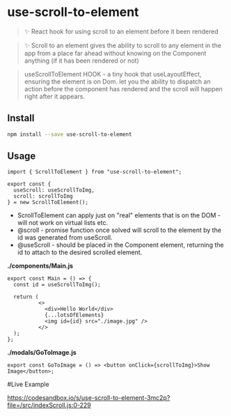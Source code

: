 # use-scroll-to-element


> ✨ React hook for using scroll to an element before it been rendered

> ✨ Scroll to an element gives the ability to scroll to any element in the app from a place far ahead
>    without knowing on the Component anything (if it has been rendered or not)

> useScrollToElement HOOK - a tiny hook that useLayoutEffect, ensuring the element is on Dom.
> let you the ability to dispatch an action before the component has rendered and the scroll will happen right after it appears.

## Install
```bash
npm install --save use-scroll-to-element
```

## Usage
```tsx
import { ScrollToElement } from "use-scroll-to-element";

export const {
  useScroll: useScrollToImg,
  scroll: scrollToImg
} = new ScrollToElement();
```


* ScrollToElement can apply just on "real" elements that is on the DOM - will not work on virtual lists etc.
* @scroll - promise function once solved will scroll to the element by the id was generated from useScroll.
* @useScroll - should be placed in the Component element, returning the id to attach to the desired scrolled element.


**./components/Main.js**
```tsx
export const Main = () => {
  const id = useScrollToImg();

  return (
          <>
            <div>Hello World</div>
            {...lotsOfElements}
            <img id={id} src="./image.jpg" />
          </>
  );
};
```

**./modals/GoToImage.js**
```tsx
export const GoToImage = () => <button onClick={scrollToImg}>Show Image</button>;
```



#Live Example

https://codesandbox.io/s/use-scroll-to-element-3mc2p?file=/src/indexScroll.js:0-229
